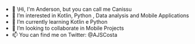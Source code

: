 - 👋  \Hi, I'm Anderson, but you can call me Canissu
- 👀 I’m interested in Kotlin, Python , Data analysis and Mobile Applications
- 🌱 I’m currently learning  Kotlin e Python
- 💞️ I’m looking to collaborate  in Mobile Projects
- 📫 You can find me on Twitter: @AJSCosta

<!---
Canissu/Canissu is a ✨ special ✨ repository because its `README.md` (this file) appears on your GitHub profile.
You can click the Preview link to take a look at your changes.
--->
